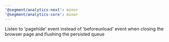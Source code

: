 ```yaml
---
'@segment/analytics-next': minor
'@segment/analytics-core': minor
---
```


Listen to 'pagehide' event instead of 'beforeunload' event when closing the browser page and flushing the persisted queue
